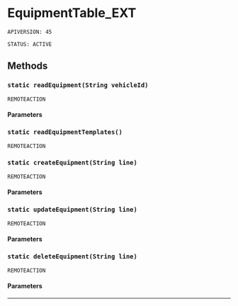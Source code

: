 # EquipmentTable\_EXT

`APIVERSION: 45`

`STATUS: ACTIVE`

## Methods

### `static readEquipment(String vehicleId)`

`REMOTEACTION`

#### Parameters

### `static readEquipmentTemplates()`

`REMOTEACTION`

### `static createEquipment(String line)`

`REMOTEACTION`

#### Parameters

### `static updateEquipment(String line)`

`REMOTEACTION`

#### Parameters

### `static deleteEquipment(String line)`

`REMOTEACTION`

#### Parameters

***
